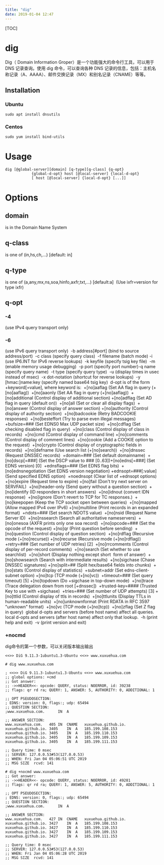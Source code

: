```yaml
---
title: "dig"
date: 2019-01-04 12:47
---
```



[TOC]



# dig

Dig（ Domain Information Groper）是一个功能强大的命令行工具，可以用于DNS 记录查询。使用 dig 命令，可以查询各种 DNS 记录的信息，包括：主机名称记录（A、AAAA）、邮件交换记录（MX）和别名记录（CNAME）等等。

## Installation

### Ubuntu

```
sudo apt install dnsutils
```



### Centos

```
sudo yum install bind-utils
```





# Usage

```
dig [@global-server][domain] [q-type][q-class] {q-opt}
            {global-d-opt} host [@local-server] {local-d-opt}
            [ host [@local-server] {local-d-opt} [...]]
```



# Options

## domain	  

is in the Domain Name System



## q-class 

is one of (in,hs,ch,...) [default: in]



## q-type 

is one of (a,any,mx,ns,soa,hinfo,axfr,txt,...) [default:a]
​                 (Use ixfr=version for type ixfr)
​       

## q-opt 

### -4                  

(use IPv4 query transport only)

### -6                  

(use IPv6 query transport only)
​                 -b address[#port]   (bind to source address/port)
​                 -c class            (specify query class)
​                 -f filename         (batch mode)
​                 -i                  (use IP6.INT for IPv6 reverse lookups)
​                 -k keyfile          (specify tsig key file)
​                 -m                  (enable memory usage debugging)
​                 -p port             (specify port number)
​                 -q name             (specify query name)
​                 -t type             (specify query type)
​                 -u                  (display times in usec instead of msec)
​                 -x dot-notation     (shortcut for reverse lookups)
​                 -y [hmac:]name:key  (specify named base64 tsig key)
​        d-opt    is of the form +keyword[=value], where keyword is:
​                 +[no]aaflag         (Set AA flag in query (+[no]aaflag))
​                 +[no]aaonly         (Set AA flag in query (+[no]aaflag))
​                 +[no]additional     (Control display of additional section)
​                 +[no]adflag         (Set AD flag in query (default on))
​                 +[no]all            (Set or clear all display flags)
​                 +[no]answer         (Control display of answer section)
​                 +[no]authority      (Control display of authority section)
​                 +[no]badcookie      (Retry BADCOOKIE responses)
​                 +[no]besteffort     (Try to parse even illegal messages)
​                 +bufsize=###        (Set EDNS0 Max UDP packet size)
​                 +[no]cdflag         (Set checking disabled flag in query)
​                 +[no]class          (Control display of class in records)
​                 +[no]cmd            (Control display of command line)
​                 +[no]comments       (Control display of comment lines)
​                 +[no]cookie         (Add a COOKIE option to the request)
​                 +[no]crypto         (Control display of cryptographic fields in records)
​                 +[no]defname        (Use search list (+[no]search))
​                 +[no]dnssec         (Request DNSSEC records)
​                 +domain=###         (Set default domainname)
​                 +[no]dscp[=###]     (Set the DSCP value to ### [0..63])
​                 +[no]edns[=###]     (Set EDNS version) [0]
​                 +ednsflags=###      (Set EDNS flag bits)
​                 +[no]ednsnegotiation (Set EDNS version negotiation)
​                 +ednsopt=###[:value] (Send specified EDNS option)
​                 +noednsopt          (Clear list of +ednsopt options)
​                 +[no]expire         (Request time to expire)
​                 +[no]fail           (Don't try next server on SERVFAIL)
​                 +[no]header-only    (Send query without a question section)
​                 +[no]identify       (ID responders in short answers)
​                 +[no]idnout         (convert IDN response)
​                 +[no]ignore         (Don't revert to TCP for TC responses.)
​                 +[no]keepopen       (Keep the TCP socket open between queries)
​                 +[no]mapped         (Allow mapped IPv4 over IPv6)
​                 +[no]multiline      (Print records in an expanded format)
​                 +ndots=###          (Set search NDOTS value)
​                 +[no]nsid           (Request Name Server ID)
​                 +[no]nssearch       (Search all authoritative nameservers)
​                 +[no]onesoa         (AXFR prints only one soa record)
​                 +[no]opcode=###     (Set the opcode of the request)
​                 +[no]qr             (Print question before sending)
​                 +[no]question       (Control display of question section)
​                 +[no]rdflag         (Recursive mode (+[no]recurse))
​                 +[no]recurse        (Recursive mode (+[no]rdflag))
​                 +retry=###          (Set number of UDP retries) [2]
​                 +[no]rrcomments     (Control display of per-record comments)
​                 +[no]search         (Set whether to use searchlist)
​                 +[no]short          (Display nothing except short
​                                      form of answer)
​                 +[no]showsearch     (Search with intermediate results)
​                 +[no]sigchase       (Chase DNSSEC signatures)
​                 +[no]split=##       (Split hex/base64 fields into chunks)
​                 +[no]stats          (Control display of statistics)
​                 +subnet=addr        (Set edns-client-subnet option)
​                 +[no]tcp            (TCP mode (+[no]vc))
​                 +timeout=###        (Set query timeout) [5]
​                 +[no]topdown        (Do +sigchase in top-down mode)
​                 +[no]trace          (Trace delegation down from root [+dnssec])
​                 +trusted-key=####   (Trusted Key to use with +sigchase)
​                 +tries=###          (Set number of UDP attempts) [3]
​                 +[no]ttlid          (Control display of ttls in records)
​                 +[no]ttlunits       (Display TTLs in human-readable units)
​                 +[no]unknownformat  (Print RDATA in RFC 3597 "unknown" format)
​                 +[no]vc             (TCP mode (+[no]tcp))
​                 +[no]zflag          (Set Z flag in query)
​        global d-opts and servers (before host name) affect all queries.
​        local d-opts and servers (after host name) affect only that lookup.
​        -h                           (print help and exit)
​        -v                           (print version and exit)









### +nocmd

dig命令的第一个参数，可以关闭版本输出输出

```
<<>> DiG 9.11.3-1ubuntu1.3-Ubuntu <<>> www.xuxuehua.com
```



```
# dig www.xuxuehua.com

; <<>> DiG 9.11.3-1ubuntu1.3-Ubuntu <<>> www.xuxuehua.com
;; global options: +cmd
;; Got answer:
;; ->>HEADER<<- opcode: QUERY, status: NOERROR, id: 39238
;; flags: qr rd ra; QUERY: 1, ANSWER: 5, AUTHORITY: 0, ADDITIONAL: 1

;; OPT PSEUDOSECTION:
; EDNS: version: 0, flags:; udp: 65494
;; QUESTION SECTION:
;www.xuxuehua.com.		IN	A

;; ANSWER SECTION:
www.xuxuehua.com.	405	IN	CNAME	xuxuehua.github.io.
xuxuehua.github.io.	3405	IN	A	185.199.108.153
xuxuehua.github.io.	3405	IN	A	185.199.110.153
xuxuehua.github.io.	3405	IN	A	185.199.109.153
xuxuehua.github.io.	3405	IN	A	185.199.111.153

;; Query time: 0 msec
;; SERVER: 127.0.0.53#53(127.0.0.53)
;; WHEN: Fri Jan 04 05:06:51 UTC 2019
;; MSG SIZE  rcvd: 141
```



```
# dig +nocmd www.xuxuehua.com
;; Got answer:
;; ->>HEADER<<- opcode: QUERY, status: NOERROR, id: 49281
;; flags: qr rd ra; QUERY: 1, ANSWER: 5, AUTHORITY: 0, ADDITIONAL: 1

;; OPT PSEUDOSECTION:
; EDNS: version: 0, flags:; udp: 65494
;; QUESTION SECTION:
;www.xuxuehua.com.		IN	A

;; ANSWER SECTION:
www.xuxuehua.com.	427	IN	CNAME	xuxuehua.github.io.
xuxuehua.github.io.	3427	IN	A	185.199.108.153
xuxuehua.github.io.	3427	IN	A	185.199.110.153
xuxuehua.github.io.	3427	IN	A	185.199.109.153
xuxuehua.github.io.	3427	IN	A	185.199.111.153

;; Query time: 0 msec
;; SERVER: 127.0.0.53#53(127.0.0.53)
;; WHEN: Fri Jan 04 05:06:28 UTC 2019
;; MSG SIZE  rcvd: 141
```

























